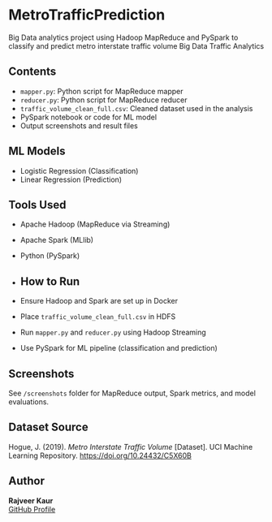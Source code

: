 # MetroTrafficPrediction
Big Data analytics project using Hadoop MapReduce and PySpark to classify and predict metro interstate traffic volume
Big Data Traffic Analytics

## Contents
- `mapper.py`: Python script for MapReduce mapper
- `reducer.py`: Python script for MapReduce reducer
- `traffic_volume_clean_full.csv`: Cleaned dataset used in the analysis
- PySpark notebook or code for ML model 
- Output screenshots and result files

## ML Models
- Logistic Regression (Classification)
- Linear Regression (Prediction)

## Tools Used
- Apache Hadoop (MapReduce via Streaming)
- Apache Spark (MLlib)
- Python (PySpark)

- ## How to Run
- Ensure Hadoop and Spark are set up in Docker
- Place `traffic_volume_clean_full.csv` in HDFS
- Run `mapper.py` and `reducer.py` using Hadoop Streaming
- Use PySpark for ML pipeline (classification and prediction)


## Screenshots
See `/screenshots` folder for MapReduce output, Spark metrics, and model evaluations.
## Dataset Source

Hogue, J. (2019). *Metro Interstate Traffic Volume* [Dataset]. UCI Machine Learning Repository. https://doi.org/10.24432/C5X60B


## Author
**Rajveer Kaur**  
[GitHub Profile](https://github.com/RajveerKR)
